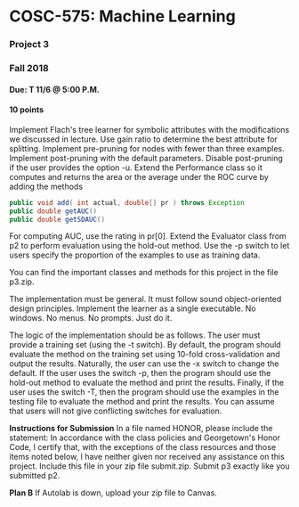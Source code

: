 # COSC-575: Machine Learning #
### Project 3 ###
### Fall 2018 ###

#### Due: T 11/6 @ 5:00 P.M. ####
#### 10 points ####

Implement Flach's tree learner for symbolic attributes with the modifications we discussed in lecture. Use gain ratio to determine the best attribute for splitting. Implement pre-pruning for nodes with fewer than three examples. Implement post-pruning with the default parameters. Disable post-pruning if the user provides the option -u. Extend the Performance class so it computes and returns the area or the average under the ROC curve by adding the methods

```java
public void add( int actual, double[] pr ) throws Exception
public double getAUC()
public double getSDAUC()
```
For computing AUC, use the rating in pr[0].
Extend the Evaluator class from p2 to perform evaluation using the hold-out method. Use the -p switch to let users specify the proportion of the examples to use as training data.

You can find the important classes and methods for this project in the file p3.zip.

The implementation must be general. It must follow sound object-oriented design principles. Implement the learner as a single executable. No windows. No menus. No prompts. Just do it.

The logic of the implementation should be as follows. The user must provide a training set (using the -t switch). By default, the program should evaluate the method on the training set using 10-fold cross-validation and output the results. Naturally, the user can use the -x switch to change the default. If the user uses the switch -p, then the program should use the hold-out method to evaluate the method and print the results. Finally, if the user uses the switch -T, then the program should use the examples in the testing file to evaluate the method and print the results. You can assume that users will not give conflicting switches for evaluation.

**Instructions for Submission**
In a file named HONOR, please include the statement:
In accordance with the class policies and Georgetown's Honor Code,
I certify that, with the exceptions of the class resources and those
items noted below, I have neither given nor received any assistance
on this project.
Include this file in your zip file submit.zip.
Submit p3 exactly like you submitted p2.

**Plan B**
If Autolab is down, upload your zip file to Canvas.